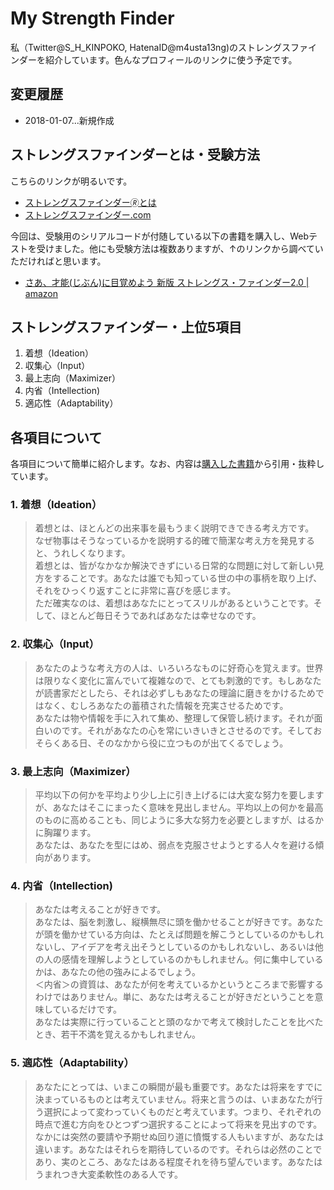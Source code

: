 # My Strength Finder

私（Twitter@S_H_KINPOKO, HatenaID@m4usta13ng)のストレングスファインダーを紹介しています。色んなプロフィールのリンクに使う予定です。

## 変更履歴

+ 2018-01-07...新規作成

## ストレングスファインダーとは・受験方法

こちらのリンクが明るいです。
+ [ストレングスファインダー🄬とは](http://heart-lab.jp/strengthsfinder/)
+ [ストレングスファインダー.com](http://xn--bckg8a9ab8bxc5fpjscf3i.com/)

今回は、受験用のシリアルコードが付随している以下の書籍を購入し、Webテストを受けました。他にも受験方法は複数ありますが、↑のリンクから調べていただければと思います。
+ [さあ、才能(じぶん)に目覚めよう 新版 ストレングス・ファインダー2.0 | amazon][link-1]

## ストレングスファインダー・上位5項目

1. 着想（Ideation）
1. 収集心（Input）
1. 最上志向（Maximizer）
1. 内省（Intellection)
1. 適応性（Adaptability）

## 各項目について

各項目について簡単に紹介します。なお、内容は[購入した書籍][link-1]から引用・抜粋しています。

### 1. 着想（Ideation）

> 着想とは、ほとんどの出来事を最もうまく説明できできる考え方です。<br/>
> なぜ物事はそうなっているかを説明する的確で簡潔な考え方を発見すると、うれしくなります。<br/>
> 着想とは、皆がなかなか解決できずにいる日常的な問題に対して新しい見方をすることです。あなたは誰でも知っている世の中の事柄を取り上げ、それをひっくり返すことに非常に喜びを感じます。<br/>
> ただ確実なのは、着想はあなたにとってスリルがあるということです。そして、ほとんど毎日そうであればあなたは幸せなのです。

### 2. 収集心（Input）

> あなたのような考え方の人は、いろいろなものに好奇心を覚えます。世界は限りなく変化に富んでいて複雑なので、とても刺激的です。もしあなたが読書家だとしたら、それは必ずしもあなたの理論に磨きをかけるためではなく、むしろあなたの蓄積された情報を充実させるためです。<br/>
> あなたは物や情報を手に入れて集め、整理して保管し続けます。それが面白いのです。それがあなたの心を常にいきいきとさせるのです。そしておそらくある日、そのなかから役に立つものが出てくるでしょう。

### 3. 最上志向（Maximizer）

> 平均以下の何かを平均より少し上に引き上げるには大変な努力を要しますが、あなたはそこにまったく意味を見出しません。平均以上の何かを最高のものに高めることも、同じように多大な努力を必要としますが、はるかに胸躍ります。<br/>
> あなたは、あなたを型にはめ、弱点を克服させようとする人々を避ける傾向があります。

### 4. 内省（Intellection)

> あなたは考えることが好きです。<br/>
> あなたは、脳を刺激し、縦横無尽に頭を働かせることが好きです。あなたが頭を働かせている方向は、たとえば問題を解こうとしているのかもしれないし、アイデアを考え出そうとしているのかもしれないし、あるいは他の人の感情を理解しようとしているのかもしれません。何に集中しているかは、あなたの他の強みによるでしょう。<br/>
> ＜内省＞の資質は、あなたが何を考えているかというところまで影響するわけではありません。単に、あなたは考えることが好きだということを意味しているだけです。<br/>
> あなたは実際に行っていることと頭のなかで考えて検討したことを比べたとき、若干不満を覚えるかもしれません。

### 5. 適応性（Adaptability）

> あなたにとっては、いまこの瞬間が最も重要です。あなたは将来をすでに決まっているものとは考えていません。将来と言うのは、いまあなたが行う選択によって変わっていくものだと考えています。つまり、それぞれの時点で進む方向をひとつずつ選択することによって将来を見出すのです。
> なかには突然の要請や予期せぬ回り道に憤慨する人もいますが、あなたは違います。あなたはそれらを期待しているのです。それらは必然のことであり、実のところ、あなたはある程度それを待ち望んでいます。あなたはうまれつき大変柔軟性のある人です。

[link-1]:https://www.amazon.co.jp/%E3%81%95%E3%81%82%E3%80%81%E6%89%8D%E8%83%BD-%E3%81%98%E3%81%B6%E3%82%93-%E3%81%AB%E7%9B%AE%E8%A6%9A%E3%82%81%E3%82%88%E3%81%86-%E6%96%B0%E7%89%88-%E3%82%B9%E3%83%88%E3%83%AC%E3%83%B3%E3%82%B0%E3%82%B9%E3%83%BB%E3%83%95%E3%82%A1%E3%82%A4%E3%83%B3%E3%83%80%E3%83%BC2-0/dp/4532321433/ref=sr_1_1?ie=UTF8&qid=1515257511&sr=8-1&keywords=%E3%82%B9%E3%83%88%E3%83%AC%E3%83%B3%E3%82%B0%E3%82%B9%E3%83%95%E3%82%A1%E3%82%A4%E3%83%B3%E3%83%80%E3%83%BC